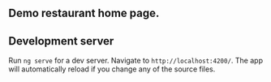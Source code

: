 ## Demo restaurant home page.

## Development server

Run `ng serve` for a dev server. Navigate to `http://localhost:4200/`. The app will automatically reload if you change any of the source files.

